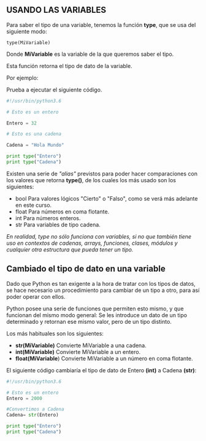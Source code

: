 ## USANDO LAS VARIABLES

Para saber el tipo de una variable, tenemos la función **type**, que se usa del siguiente modo:

`type(MiVariable)` 

Donde **MiVariable** es la variable de la que queremos saber el tipo.

Esta función retorna el tipo de dato de la variable.

Por ejemplo:

Prueba a ejecutar el siguiente código.
```python
#!/usr/bin/python3.6

# Esto es un entero

Entero = 32 

# Esto es una cadena 

Cadena = "Hola Mundo" 

print type("Entero") 
print type("Cadena") 
```
Existen una serie de *"alias"* previstos para poder hacer comparaciones con los valores que retorna **type()**, de los cuales los más usado son los siguientes:

* bool Para valores lógicos "Cierto" o "Falso", como se verá más adelante en este curso.
* float Para números en coma flotante.
* int Para números enteros.
* str Para variables de tipo cadena.

*En realidad, type no sólo funciona con variables, si no que también tiene uso en contextos de cadenas, arrays, funciones, clases, módulos y cualquier otra estructura que pueda tener un tipo.*

## Cambiado el tipo de dato en una variable

Dado que Python es tan exigente a la hora de tratar con los tipos de datos, se hace necesario un procedimiento para cambiar de un tipo a otro, para así poder operar con ellos.

Python posee una serie de funciones que permiten esto mismo, y que funcionan del mismo modo general: Se les introduce un dato de un tipo determinado y retornan ese mismo valor, pero de un tipo distinto.

Los más habituales son los siguientes:

* **str(MiVariable)** Convierte MiVariable a una cadena.
* **int(MiVariable)** Convierte MiVariable a un entero.
* **float(MiVariable**) Convierte MiVariable a un número en coma flotante.

El siguiente código cambiaría el tipo de dato de Entero **(int)** a Cadena **(str)**:
```python
#!/usr/bin/python3.6

# Esto es un entero
Entero = 2000

#Convertimos a Cadena
Cadena= str(Entero)

print type("Entero")
print type("Cadena") 
```
